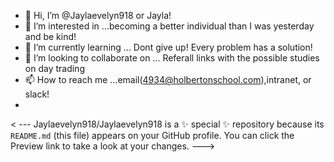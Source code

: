 - 👋 Hi, I’m @Jaylaevelyn918 or Jayla!
- 👀 I’m interested in ...becoming a better individual than I was yesterday and be kind!
- 🌱 I’m currently learning ... Dont give up! Every problem has a solution!
- 💞️ I’m looking to collaborate on ... Referall links with the possible studies on day trading
- 📫 How to reach me ...email(4934@holbertonschool.com),intranet, or slack!
- 

< ---
Jaylaevelyn918/Jaylaevelyn918 is a ✨ special ✨ repository because its `README.md` (this file) appears on your GitHub profile.
You can click the Preview link to take a look at your changes.
--->
